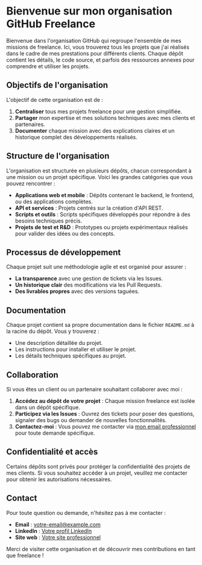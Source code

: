 # Bienvenue sur mon organisation GitHub Freelance

Bienvenue dans l'organisation GitHub qui regroupe l'ensemble de mes missions de freelance. Ici, vous trouverez tous les projets que j'ai réalisés dans le cadre de mes prestations pour différents clients. Chaque dépôt contient les détails, le code source, et parfois des ressources annexes pour comprendre et utiliser les projets.

## Objectifs de l'organisation

L'objectif de cette organisation est de :

1. **Centraliser** tous mes projets freelance pour une gestion simplifiée.
2. **Partager** mon expertise et mes solutions techniques avec mes clients et partenaires.
3. **Documenter** chaque mission avec des explications claires et un historique complet des développements réalisés.

## Structure de l'organisation

L'organisation est structurée en plusieurs dépôts, chacun correspondant à une mission ou un projet spécifique. Voici les grandes catégories que vous pouvez rencontrer :

- **Applications web et mobile** : Dépôts contenant le backend, le frontend, ou des applications complètes.
- **API et services** : Projets centrés sur la création d'API REST.
- **Scripts et outils** : Scripts spécifiques développés pour répondre à des besoins techniques précis.
- **Projets de test et R&D** : Prototypes ou projets expérimentaux réalisés pour valider des idées ou des concepts.

## Processus de développement

Chaque projet suit une méthodologie agile et est organisé pour assurer :

- **La transparence** avec une gestion de tickets via les Issues.
- **Un historique clair** des modifications via les Pull Requests.
- **Des livrables propres** avec des versions taguées.

## Documentation

Chaque projet contient sa propre documentation dans le fichier `README.md` à la racine du dépôt. Vous y trouverez :

- Une description détaillée du projet.
- Les instructions pour installer et utiliser le projet.
- Les détails techniques spécifiques au projet.

## Collaboration

Si vous êtes un client ou un partenaire souhaitant collaborer avec moi :

1. **Accédez au dépôt de votre projet** : Chaque mission freelance est isolée dans un dépôt spécifique.
2. **Participez via les Issues** : Ouvrez des tickets pour poser des questions, signaler des bugs ou demander de nouvelles fonctionnalités.
3. **Contactez-moi** : Vous pouvez me contacter via [mon email professionnel](mailto:votre-email@example.com) pour toute demande spécifique.

## Confidentialité et accès

Certains dépôts sont privés pour protéger la confidentialité des projets de mes clients. Si vous souhaitez accéder à un projet, veuillez me contacter pour obtenir les autorisations nécessaires.

## Contact

Pour toute question ou demande, n'hésitez pas à me contacter :

- **Email** : [votre-email@example.com](mailto:votre-email@example.com)
- **LinkedIn** : [Votre profil LinkedIn](https://www.linkedin.com/in/votre-profil/)
- **Site web** : [Votre site professionnel](https://votre-site.com)

Merci de visiter cette organisation et de découvrir mes contributions en tant que freelance !
